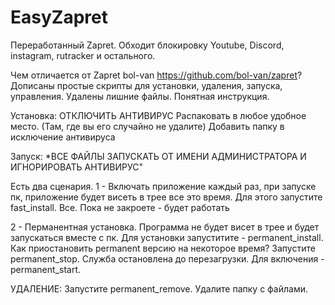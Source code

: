 # EasyZapret
Переработанный Zapret.
Обходит блокировку Youtube, Discord, instagram, rutracker и остального.

Чем отличается от Zapret bol-van https://github.com/bol-van/zapret?
Дописаны простые скрипты для установки, удаления, запуска, управления. Удалены лишние файлы. Понятная инструкция.

Установка:
ОТКЛЮЧИТЬ АНТИВИРУС
Распаковать в любое удобное место. (Там, где вы его случайно не удалите)
Добавить папку в исключение антивируса

Запуск:
*ВСЕ ФАЙЛЫ ЗАПУСКАТЬ ОТ ИМЕНИ АДМИНИСТРАТОРА И ИГНОРИРОВАТЬ АНТИВИРУС"

Есть два сценария.
1 - Включать приложение каждый раз, при запуске пк, приложение будет висеть в трее все это время. Для этого запустите fast_install. Все. Пока не закроете - будет работать

2 - Перманентная установка. Программа не будет висет в трее и будет запускаться вместе с пк. Для установки запуститите - permanent_install. 
    Как приостановить permanent версию на некоторое время? Запустите permanent_stop. Служба остановлена до перезагрузки. Для включения - permanent_start.

УДАЛЕНИЕ:
Запустите permanent_remove. Удалите папку с файлами.
